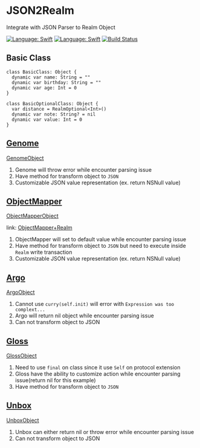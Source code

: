 # JSON2Realm
Integrate with JSON Parser to Realm Object

[![Language: Swift](https://img.shields.io/badge/lang-Swift-yellow.svg?style=flat)](https://developer.apple.com/swift/)
[![Language: Swift](https://img.shields.io/badge/license-MIT-lightgrey.svg?style=flat)](http://opensource.org/licenses/MIT)
[![Build Status](https://travis-ci.org/jhihguan/JSON2Realm.svg)](https://travis-ci.org/jhihguan/JSON2Realm)

## Basic Class

```
class BasicClass: Object {
  dynamic var name: String = ""
  dynamic var birthday: String = ""
  dynamic var age: Int = 0
}

class BasicOptionalClass: Object {
  var distance = RealmOptional<Int>()
  dynamic var note: String? = nil
  dynamic var value: Int = 0
}

```

## [Genome](https://github.com/LoganWright/Genome)

[GenomeObject](https://github.com/jhihguan/JSON2Realm/blob/master/JSON2RealmTests/GenomeRealm.swift)

1. Genome will throw error while encounter parsing issue
2. Have method for transform object to `JSON`
3. Customizable JSON value representation (ex. return NSNull value)

## [ObjectMapper](https://github.com/Hearst-DD/ObjectMapper)

[ObjectMapperObject](https://github.com/jhihguan/JSON2Realm/blob/master/JSON2RealmTests/ObjectMapperRealm.swift)

link: [ObjectMapper+Realm](https://github.com/Hearst-DD/ObjectMapper#objectmapper--realm)

1. ObjectMapper will set to default value while encounter parsing issue
2. Have method for transform object to `JSON` but need to execute inside `Realm` write transaction
3. Customizable JSON value representation (ex. return NSNull value)

## [Argo](https://github.com/thoughtbot/Argo)

[ArgoObject](https://github.com/jhihguan/JSON2Realm/blob/master/JSON2RealmTests/ArgoRealm.swift)

1. Cannot use `curry(self.init)` will error with `Expression was too complext...`
2. Argo will return nil object while encounter parsing issue
3. Can not transform object to JSON

## [Gloss](https://github.com/hkellaway/Gloss)

[GlossObject](https://github.com/jhihguan/JSON2Realm/blob/master/JSON2RealmTests/GlossRealm.swift)

1. Need to use `final` on class since it use `Self` on protocol extension
2. Gloss have the ability to customize action while encounter parsing issue(return nil for this example)
3. Have method for transform object to `JSON`

## [Unbox](https://github.com/JohnSundell/Unbox)

[UnboxObject](https://github.com/jhihguan/JSON2Realm/blob/master/JSON2RealmTests/UnboxRealm.swift)

1. Unbox can either return nil or throw error while encounter parsing issue
2. Can not transform object to JSON
